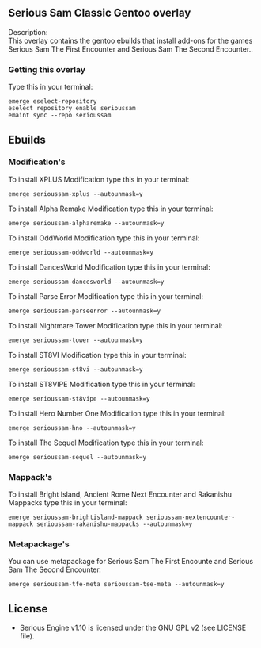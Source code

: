 ## Serious Sam Classic Gentoo overlay

Description:  
This overlay contains the gentoo ebuilds that install add-ons for the games  
Serious Sam The First Encounter and Serious Sam The Second Encounter..

### Getting this overlay

Type this in your terminal:
```
emerge eselect-repository
eselect repository enable serioussam
emaint sync --repo serioussam
```

## Ebuilds



### Modification's

To install XPLUS Modification type this in your terminal:
```
emerge serioussam-xplus --autounmask=y
```

To install Alpha Remake Modification type this in your terminal:
```
emerge serioussam-alpharemake --autounmask=y
```

To install OddWorld Modification type this in your terminal:
```
emerge serioussam-oddworld --autounmask=y
```

To install DancesWorld Modification type this in your terminal:
```
emerge serioussam-dancesworld --autounmask=y
```

To install Parse Error Modification type this in your terminal:
```
emerge serioussam-parseerror --autounmask=y
```

To install Nightmare Tower Modification type this in your terminal:
```
emerge serioussam-tower --autounmask=y
```

To install ST8VI Modification type this in your terminal:
```
emerge serioussam-st8vi --autounmask=y
```

To install ST8VIPE Modification type this in your terminal:
```
emerge serioussam-st8vipe --autounmask=y
```

To install Hero Number One Modification type this in your terminal:
```
emerge serioussam-hno --autounmask=y
```

To install The Sequel Modification type this in your terminal:
```
emerge serioussam-sequel --autounmask=y
```
### Mappack's

To install Bright Island, Ancient Rome Next Encounter and Rakanishu Mappacks type this in your terminal:
```
emerge serioussam-brightisland-mappack serioussam-nextencounter-mappack serioussam-rakanishu-mappacks --autounmask=y
```

### Metapackage's

You can use metapackage for Serious Sam The First Encounte and Serious Sam The Second Encounter.
```
emerge serioussam-tfe-meta serioussam-tse-meta --autounmask=y
```

License
-------

  * Serious Engine v1.10 is licensed under the GNU GPL v2 (see LICENSE file).

